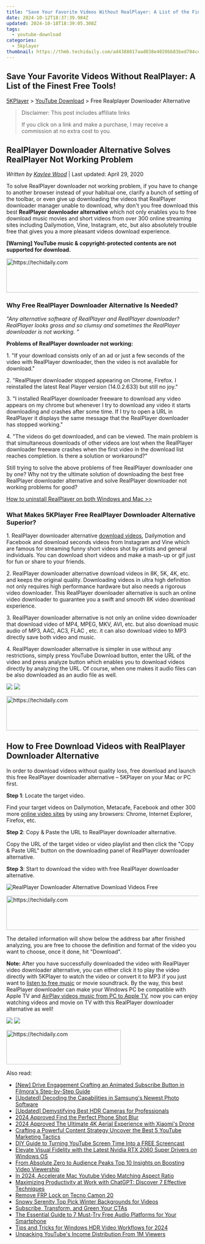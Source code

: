 ```yaml
---
title: "Save Your Favorite Videos Without RealPlayer: A List of the Finest Free Tools!"
date: 2024-10-12T18:37:39.984Z
updated: 2024-10-18T18:39:05.308Z
tags:
  - youtube-download
categories:
  - 5kplayer
thumbnail: https://thmb.techidaily.com/ad4388017aad038e4020bb83bed704ce1407b9c4acd2fda68cb5e54d580ca0be.jpg
---
```


## Save Your Favorite Videos Without RealPlayer: A List of the Finest Free Tools!

[5KPlayer](https://tools.techidaily.com/5kplayer/products/) \> [YouTube Download](https://tools.techidaily.com/5kplayer/youtube-download/) \> Free Realplayer Downloader Alternative

>  Disclaimer: This post includes affiliate links
>
>  If you click on a link and make a purchase, I may receive a commission at no extra cost to you.
>

## RealPlayer Downloader Alternative Solves RealPlayer Not Working Problem

 _Written by [Kaylee Wood](https://www.quora.com/profile/Amanda-Hu-21)_ | Last updated: April 29, 2020 

To solve RealPlayer downloader not working problem, if you have to change to another browser instead of your habitual one, clarify a bunch of setting of the toolbar, or even give up downloading the videos that RealPlayer downloader manager unable to download, why don't you free download this best **RealPlayer downloader alternative** which not only enables you to free download music movies and short videos from over 300 online streaming sites including Dailymotion, Vine, Instagram, etc, but also absolutely trouble free that gives you a more pleasant videos download experience.

**\[Warning\] YouTube music & copyright-protected contents are not supported for download.**

<!-- affiliate ads begin -->
<a href="https://appsumo.8odi.net/c/5597632/2144297/7443" target="_top" id="2144297">
  <img src="//a.impactradius-go.com/display-ad/7443-2144297" border="0" alt="https://techidaily.com" width="600" height="90"/>
</a>
<img height="0" width="0" src="https://appsumo.8odi.net/i/5597632/2144297/7443" style="position:absolute;visibility:hidden;" border="0" />
<!-- affiliate ads end -->

### Why Free RealPlayer Downloader Alternative Is Needed?

_"Any alternative software of RealPlayer and RealPlayer downloader? RealPlayer looks gross and so clumsy and sometimes the RealPlayer downloader is not working. "_

**Problems of RealPlayer downloader not working:** 

1\. "If your download consists only of an ad or just a few seconds of the video with RealPlayer downloader, then the video is not available for download."

2\. "RealPlayer downloader stopped appearing on Chrome, Firefox. I reinstalled the latest Real Player version (14.0.2.633) but still no joy."

3\. "I installed RealPlayer downloader freeware to download any video appears on my chrome but whenever I try to download any video it starts downloading and crashes after some time. If I try to open a URL in RealPlayer it displays the same message that the RealPlayer downloader has stopped working."

4\. "The videos do get downloaded, and can be viewed. The main problem is that simultaneous downloads of other videos are lost when the RealPlayer downloader freeware crashes when the first video in the download list reaches completion. Is there a solution or workaround?"

Still trying to solve the above problems of free RealPlayer downloader one by one? Why not try the ultimate solution of downloading the best free RealPlayer downloader alternative and solve RealPlayer downloader not working problems for good? 

[How to uninstall RealPlayer on both Windows and Mac >>](https://tools.techidaily.com/5kplayer/video-music-player/)

### What Makes 5KPlayer Free RealPlayer Downloader Alternative Superior?

1\. RealPlayer downloader alternative [download videos](https://tools.techidaily.com/5kplayer/youtube-download/), Dailymotion and Facebook and download seconds videos from Instagram and Vine which are famous for streaming funny short videos shot by artists and general individuals. You can download short videos and make a mash-up or gif just for fun or share to your friends.

2\. RealPlayer downloader alternative download videos in 8K, 5K, 4K, etc. and keeps the original quality. Downloading videos in ultra high definition not only requires high performance hardware but also needs a rigorous video downloader. This RealPlayer downloader alternative is such an online video downloader to guarantee you a swift and smooth 8K video download experience. 

3\. RealPlayer downloader alternative is not only an online video downloader that download video of MP4, MPEG, MKV, AVI, etc. but also download music audio of MP3, AAC, AC3, FLAC , etc. it can also download video to MP3 directly save both video and music.

4\. RealPlayer downloader alternative is simpler in use without any restrictions, simply press YouTube Download button, enter the URL of the video and press analyze button which enables you to download videos directly by analyzing the URL. Of course, when one makes it audio files can be also downloaded as an audio file as well.

[![](https://www.5kplayer.com/youtube-download/../button/freedownwhitewin.png)](https://tools.techidaily.com/5kplayer/products/) [![](https://www.5kplayer.com/youtube-download/../button/freedownbackmac.png)](https://tools.techidaily.com/5kplayer/products/) 

<!-- affiliate ads begin -->
<a href="https://appsumo.8odi.net/c/5597632/2075461/7443" target="_top" id="2075461">
  <img src="//a.impactradius-go.com/display-ad/7443-2075461" border="0" alt="https://techidaily.com" width="728" height="90"/>
</a>
<img height="0" width="0" src="https://appsumo.8odi.net/i/5597632/2075461/7443" style="position:absolute;visibility:hidden;" border="0" />
<!-- affiliate ads end -->

## How to Free Download Videos with RealPlayer Downloader Alternative

In order to download videos without quality loss, free download and launch this free RealPlayer downloader alternative – 5KPlayer on your Mac or PC first.

**Step 1**: Locate the target video.

Find your target videos on Dailymotion, Metacafe, Facebook and other 300 more [online video sites](https://tools.techidaily.com/5kplayer/youtube-download/) by using any browsers: Chrome, Internet Explorer, Firefox, etc.

**Step 2**: Copy & Paste the URL to RealPlayer downloader alternative.

Copy the URL of the target video or video playlist and then click the "Copy & Paste URL" button on the downloading panel of RealPlayer downloader alternative. 

**Step 3**: Start to download the video with free RealPlayer downloader alternative. 

![RealPlayer Downloader Alternative Download Videos Free](https://www.5kplayer.com/youtube-download/../airplay/img/5kp-aiplay-8k-tv-yxt-061201.jpg) 

<!-- affiliate ads begin -->
<a href="https://appsumo.8odi.net/c/5597632/2151869/7443" target="_top" id="2151869">
  <img src="//a.impactradius-go.com/display-ad/7443-2151869" border="0" alt="https://techidaily.com" width="728" height="90"/>
</a>
<img height="0" width="0" src="https://appsumo.8odi.net/i/5597632/2151869/7443" style="position:absolute;visibility:hidden;" border="0" />
<!-- affiliate ads end -->

The detailed information will show below the address bar after finished analyzing, you are free to choose the definition and format of the video you want to choose, once it done, hit "Download". 

**Note:** After you have successfully downloaded the video with RealPlayer video downloader alternative, you can either click it to play the video directly with 5KPlayer to watch the video or convert it to MP3 if you just want to [listen to free music](https://tools.techidaily.com/5kplayer/video-music-player/) or movie soundtrack. By the way, this best RealPlayer downloader can make your Windows PC be compatible with Apple TV and [AirPlay videos music from PC to Apple TV](https://tools.techidaily.com/5kplayer/airplay/), now you can enjoy watching videos and movie on TV with this RealPlayer downloader alternative as well! 

[![](https://www.5kplayer.com/youtube-download/../button/freedownwhitewin.png)](https://tools.techidaily.com/5kplayer/products/) [![](https://www.5kplayer.com/youtube-download/../button/freedownbackmac.png)](https://tools.techidaily.com/5kplayer/products/)

<!-- affiliate ads begin -->
<a href="https://aligracehair.sjv.io/c/5597632/1902319/19272" target="_top" id="1902319">
  <img src="//a.impactradius-go.com/display-ad/19272-1902319" border="0" alt="https://techidaily.com" width="300" height="90"/>
</a>
<img height="0" width="0" src="https://aligracehair.sjv.io/i/5597632/1902319/19272" style="position:absolute;visibility:hidden;" border="0" />
<!-- affiliate ads end -->

<ins class="adsbygoogle"
     style="display:block"
     data-ad-format="autorelaxed"
     data-ad-client="ca-pub-7571918770474297"
     data-ad-slot="1223367746"></ins>

<ins class="adsbygoogle"
     style="display:block"
     data-ad-client="ca-pub-7571918770474297"
     data-ad-slot="8358498916"
     data-ad-format="auto"
     data-full-width-responsive="true"></ins>

<span class="atpl-alsoreadstyle">Also read:</span>
<div><ul>
<li><a href="https://youtube-video-recordings.techidaily.com/new-drive-engagement-crafting-an-animated-subscribe-button-in-filmoras-step-by-step-guide/"><u>[New] Drive Engagement Crafting an Animated Subscribe Button in Filmora's Step-by-Step Guide</u></a></li>
<li><a href="https://vp-tips.techidaily.com/updated-decoding-the-capabilities-in-samsungs-newest-photo-software/"><u>[Updated] Decoding the Capabilities in Samsung's Newest Photo Software</u></a></li>
<li><a href="https://article-helps.techidaily.com/updated-demystifying-best-hdr-cameras-for-professionals/"><u>[Updated] Demystifying Best HDR Cameras for Professionals</u></a></li>
<li><a href="https://some-techniques.techidaily.com/2024-approved-find-the-perfect-phone-shot-blur/"><u>2024 Approved Find the Perfect Phone Shot Blur</u></a></li>
<li><a href="https://fox-blue.techidaily.com/2024-approved-the-ultimate-4k-aerial-experience-with-xiaomis-drone/"><u>2024 Approved The Ultimate 4K Aerial Experience with Xiaomi's Drone</u></a></li>
<li><a href="https://youtube-video-recordings.techidaily.com/crafting-a-powerful-content-strategy-uncover-the-best-5-youtube-marketing-tactics/"><u>Crafting a Powerful Content Strategy Uncover the Best 5 YouTube Marketing Tactics</u></a></li>
<li><a href="https://youtube-video-recordings.techidaily.com/diy-guide-to-turning-youtube-screen-time-into-a-free-screencast/"><u>DIY Guide to Turning YouTube Screen Time Into a FREE Screencast</u></a></li>
<li><a href="https://win-amazing.techidaily.com/elevate-visual-fidelity-with-the-latest-nvidia-rtx-2060-super-drivers-on-windows-os/"><u>Elevate Visual Fidelity with the Latest Nvidia RTX 2060 Super Drivers on Windows OS</u></a></li>
<li><a href="https://youtube-video-recordings.techidaily.com/from-absolute-zero-to-audience-peaks-top-10-insights-on-boosting-video-viewership/"><u>From Absolute Zero to Audience Peaks Top 10 Insights on Boosting Video Viewership</u></a></li>
<li><a href="https://youtube-video-recordings.techidaily.com/in-2024-accelerate-mac-youtube-video-matching-aspect-ratio/"><u>In 2024, Accelerate Mac Youtube Video Matching Aspect Ratio</u></a></li>
<li><a href="https://tech-hub.techidaily.com/maximizing-productivity-at-work-with-chatgpt-discover-7-effective-techniques/"><u>Maximizing Productivity at Work with ChatGPT: Discover 7 Effective Techniques</u></a></li>
<li><a href="https://review-topics.techidaily.com/remove-frp-lock-on-tecno-camon-20-by-drfone-android-unlock-remove-google-frp/"><u>Remove FRP Lock on Tecno Camon 20</u></a></li>
<li><a href="https://youtube-video-recordings.techidaily.com/snowy-serenity-top-pick-winter-backgrounds-for-videos/"><u>Snowy Serenity Top Pick Winter Backgrounds for Videos</u></a></li>
<li><a href="https://youtube-video-recordings.techidaily.com/subscribe-transform-and-green-your-ctas/"><u>Subscribe, Transform, and Green Your CTAs</u></a></li>
<li><a href="https://techtrends.techidaily.com/the-essential-guide-to-7-must-try-free-audio-platforms-for-your-smartphone/"><u>The Essential Guide to 7 Must-Try Free Audio Platforms for Your Smartphone</u></a></li>
<li><a href="https://fox-boxes.techidaily.com/tips-and-tricks-for-windows-hdr-video-workflows-for-2024/"><u>Tips and Tricks for Windows HDR Video Workflows for 2024</u></a></li>
<li><a href="https://youtube-video-recordings.techidaily.com/unpacking-youtubes-income-distribution-from-1m-viewers/"><u>Unpacking YouTube's Income Distribution From 1M Viewers</u></a></li>
</ul></div>

